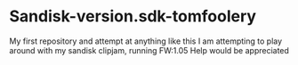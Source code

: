 # Sandisk-version.sdk-tomfoolery
My first repository and attempt at anything like this
I am attempting to play around with my sandisk clipjam, running FW:1.05
Help would be appreciated
